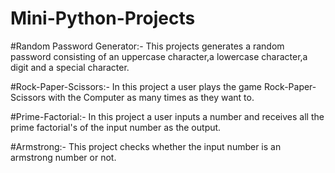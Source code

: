# Mini-Python-Projects
#Random Password Generator:- This projects generates a random password consisting of an uppercase character,a lowercase character,a digit and a special character.



#Rock-Paper-Scissors:- In this project a user plays the game Rock-Paper-Scissors with the Computer as many times as they want to.



#Prime-Factorial:- In this project a user inputs a number and receives all the prime factorial's of the input number as the output.



#Armstrong:- This project checks whether the input number is an armstrong number or not.
